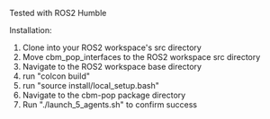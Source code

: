 Tested with ROS2 Humble

Installation:

1. Clone into your ROS2 workspace's src directory
2. Move cbm_pop_interfaces to the ROS2 workspace src directory
3. Navigate to the ROS2 workspace base directory
4. run "colcon build"
5. run "source install/local_setup.bash"
6. Navigate to the cbm-pop package directory
7. Run "./launch_5_agents.sh" to confirm success
